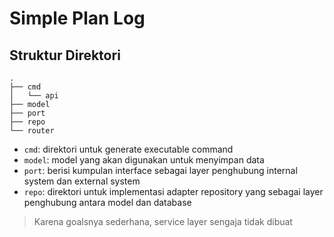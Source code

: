 # Simple Plan Log

## Struktur Direktori

```shell
.
├── cmd
│   └── api
├── model
├── port
├── repo
└── router
```

- `cmd`: direktori untuk generate executable command
- `model`: model yang akan digunakan untuk menyimpan data
- `port`: berisi kumpulan interface sebagai layer penghubung internal system dan external system
- `repo`: direktori untuk implementasi adapter repository yang sebagai layer penghubung antara model dan database

> Karena goalsnya sederhana, service layer sengaja tidak dibuat
